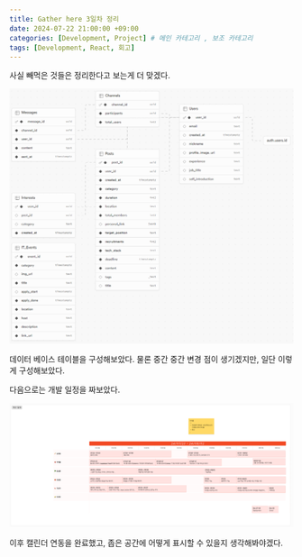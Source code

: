 ```yaml
---
title: Gather here 3일차 정리
date: 2024-07-22 21:00:00 +09:00
categories: [Development, Project] # 메인 카테고리 , 보조 카테고리
tags: [Development, React, 회고]
---
```


사실 빼먹은 것들은 정리한다고 보는게 더 맞겠다.

![데이터 베이스 관게도](../assets/img/posts/2024-07-22-gather_here-3-1.png)

데이터 베이스 테이블을 구성해보았다.
물론 중간 중간 변경 점이 생기겠지만, 일단 이렇게 구성해보았다.

다음으로는 개발 일정을 짜보았다.

![데이터 베이스 관게도](../assets/img/posts/2024-07-22-gather_here-3-2.png)

이후 캘린더 연동을 완료했고, 좁은 공간에 어떻게 표시할 수 있을지 생각해봐야겠다.
